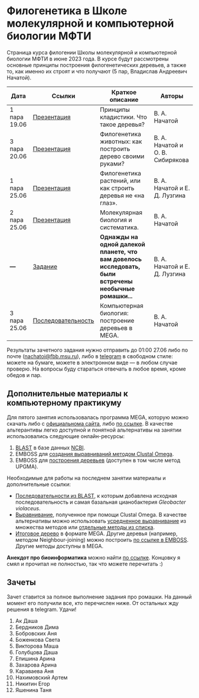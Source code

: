 # Филогенетика в Школе молекулярной и компьютерной биологии МФТИ

Страница курса филогении Школы молекулярной и компьютерной биологии МФТИ в июне 2023 года. В курсе будут рассмотрены основные принципы построения филогенетических деревьев, а также то, как именно их строят и что получают (5 пар, Владислав Андреевич Начатой). 

| Дата | Ссылки | Краткое описание | Авторы |
| ----------- | ----------- | ----------- | ----------- |
| 1 пара 19.06 | [Презентация](https://disk.yandex.ru/i/tdpBl1_P5bdKsg) | Принципы кладистики. Что такое деревья? | В. А. Начатой |
| 3 пара 20.06 | [Презентация](https://disk.yandex.ru/i/4sDfk-43DwEHZw) | Филогенетика животных: как построить дерево своими руками? | В. А. Начатой и О. В. Сибирякова |
| 1 пара 25.06 | [Презентация](https://disk.yandex.ru/i/HsmJvHHSmFaVxA) | Филогенетика растений, или как строить деревья не «на глаз».  | В. А. Начатой и Е. Д. Лузгина |
| 2 пара 25.06 | [Презентация](https://disk.yandex.ru/i/qNQ5NTYtLAEfNw) | Молекулярная биология и систематика. | В. А. Начатой |
| __—__ | [Задание](https://disk.yandex.ru/d/LmBiZhAM5p6wlQ) | __Однажды на одной далекой планете, что вам довелось исследовать, были встречены необычные ромашки...__ | В. А. Начатой и Е. Д. Лузгина |
| 3 пара 25.06 | [Последовательность](https://disk.yandex.ru/d/vP8yb7RyywjvNw) | Компьютерная биология: построение деревьев в MEGA. | В. А. Начатой |

Результаты зачетного задания нужно отправить до 01:00 27.06 либо по почте (nachatoi@fbb.msu.ru), либо в [telegram](https://t.me/Subpolare) в свободном стиле: можете на бумаге, можете в электронном виде — в любом случае проверю. На вопросы буду стараться отвечать в любое время, кроме обедов и пар. 

## Дополнительные материалы к компьютерному практикуму

Для пятого занятия использовалась программа MEGA, которую можно скачать либо с [официальнома сайта](https://www.megasoftware.net), либо [по ссылке](https://disk.yandex.ru/d/EaJjL_iQNbxvSQ). В качестве альтерантивы легко доступной и понятной альтернативы на занятии использовались следующие онлайн-ресурсы: 
1. [BLAST](https://blast.ncbi.nlm.nih.gov/Blast.cgi?PROGRAM=blastn&PAGE_TYPE=BlastSearch&LINK_LOC=blasthome) в базе данных [NCBI](https://www.ncbi.nlm.nih.gov). 
2. EMBOSS для [создания выравниваний методом Clustal Omega](https://www.ebi.ac.uk/Tools/msa/clustalo/). 
3. EMBOSS для [построения деревьев](https://www.ebi.ac.uk/Tools/phylogeny/simple_phylogeny/) (доступен в том числе метод UPGMA). 

Необходимые для работы на последнем занятии материалы и дополнительные ссылки: 
* [Последовательности из BLAST](https://disk.yandex.ru/d/L1AkyP39_mRuXA), к которым добавлена исходная последовательность и самая базальная цианобактерия *Gleobacter violaceus*.
* [Выравнивание](https://disk.yandex.ru/d/c4fL3ZUbPB5Hpw), полученное при помощи Clustal Omega. В качестве альтернативы можно использовать [усредненное выравнивание](https://www.ebi.ac.uk/Tools/msa/emboss_cons/) из множества методов или [отдельные методы из списка](https://www.ebi.ac.uk/Tools/msa/). 
* [Итоговое дерево](https://disk.yandex.ru/d/09r_JxeJOL1ncQ) в формате MEGA. Другие деревья (например, методом Neighbour-joining) можно построить [по ссылке в EMBOSS](https://www.ebi.ac.uk/Tools/phylogeny/simple_phylogeny/). Другие методы доступны в MEGA. 

**Анекдот про биоинформатика** можно найти [по ссылке](https://elementy.ru/nauchno-populyarnaya_biblioteka/432183/Bioinformatiki_proiskhozhdenie_i_zhiznennyy_tsikl). Концовку я смял и прочитал не полностью, так что можете перечитать :)

## Зачеты

Зачет ставится за полное выполнение задания про ромашки. На данный момент его получили все, кто перечислен ниже. От остальных жду решения в telegram. Удачи!

1. Ак Даша
2. Бердников Дима
3. Бобровских Аня
4. Боженкова Света
5. Викторова Маша
6. Голубцова Даша
7. Епишина Арина
8. Захарова Арина
9. Караваева Аня
10. Нахимовский Артем
11. Никитин Егор
12. Яшенина Таня





